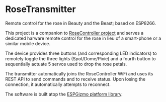 # RoseTransmitter
Remote control for the rose in Beauty and the Beast; based on ESP8266.

This project is a companion to [RoseController project](https://github.com/tomikazi/RoseController)
and serves a dedicated harware remote control for the rose in lieu of a smart-phone or a similar mobile device.

The device provides three buttons (and corresponding LED indicators) to remotely toggle the 
three lights (Spot/Dome/Pixie) and a fourth button to sequentially actuate 5 servos used to drop the rose petals.

The transmitter automatically joins the RoseController WiFi and uses its REST API to send commands and to receive status.
Upon losing the connection, it automatically attempts to reconnect.

The software is built atop the [ESPGizmo platform library](https://github.com/tomikazi/ESPGizmo).
